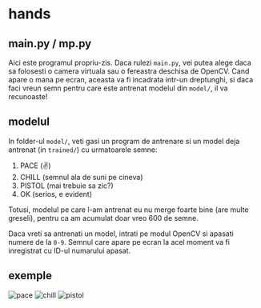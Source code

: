# hands
## main.py / mp.py
Aici este programul propriu-zis. Daca rulezi `main.py`, vei putea alege daca sa folosesti o camera virtuala sau o fereastra deschisa de OpenCV. Cand apare o mana pe ecran, aceasta va fi incadrata intr-un dreptunghi, si daca faci vreun semn pentru care este antrenat modelul din `model/`, il va recunoaste!
## modelul
In folder-ul `model/`, veti gasi un program de antrenare si un model deja antrenat (in `trained/`) cu urmatoarele semne:
1. PACE (✌️)
2. CHILL (semnul ala de suni pe cineva)
3. PISTOL (mai trebuie sa zic?)
4. OK (serios, e evident)

Totusi, modelul pe care l-am antrenat eu nu merge foarte bine (are multe greseli), pentru ca am acumulat doar vreo 600 de semne. 

Daca vreti sa antrenati un model, intrati pe modul OpenCV si apasati numere de la `0-9`. Semnul care apare pe ecran la acel moment va fi inregistrat cu ID-ul numarului apasat.

## exemple
![pace](https://i.ibb.co/xXwbwY0/image.png)
![chill](https://i.ibb.co/Nrd6Cqq/image.png)
![pistol](https://i.ibb.co/JRK9dRJ/image.png)